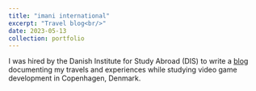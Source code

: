 ```yaml
---
title: "imani international"
excerpt: "Travel blog<br/>"
date: 2023-05-13
collection: portfolio
---
```


I was hired by the Danish Institute for Study Abroad (DIS) to write a [blog](https://imaniintl.wordpress.com/) documenting my travels and experiences while studying video game development in Copenhagen, Denmark.
